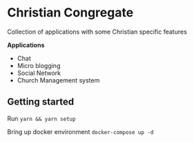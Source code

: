 # Christian Congregate

Collection of applications with some Christian specific features

 **Applications**
 - Chat
 - Micro blogging
 - Social Network
 - Church Management system


## Getting started

Run `yarn && yarn setup`

Bring up docker environment `docker-compose up -d`
